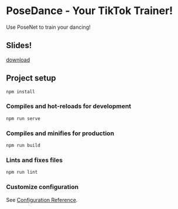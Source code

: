 # PoseDance - Your TikTok Trainer!

Use PoseNet to train your dancing! 

## Slides!

[download](posedance.pptx)

## Project setup
```
npm install
```

### Compiles and hot-reloads for development
```
npm run serve
```

### Compiles and minifies for production
```
npm run build
```

### Lints and fixes files
```
npm run lint
```

### Customize configuration
See [Configuration Reference](https://cli.vuejs.org/config/).
